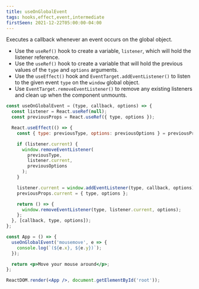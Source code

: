```yaml
---
title: useOnGlobalEvent
tags: hooks,effect,event,intermediate
firstSeen: 2021-12-22T05:00:00-04:00
---
```


Executes a callback whenever an event occurs on the global object.

- Use the `useRef()` hook to create a variable, `listener`, which will hold the listener reference.
- Use the `useRef()` hook to create a variable that will hold the previous values of the `type` and `options` arguments.
- Use the `useEffect()` hook and `EventTarget.addEventListener()` to listen to the given event `type` on the `window` global object.
- Use `EventTarget.removeEventListener()` to remove any existing listeners and clean up when the component unmounts.

```jsx
const useOnGlobalEvent = (type, callback, options) => {
  const listener = React.useRef(null);
  const previousProps = React.useRef({ type, options });

  React.useEffect(() => {
    const { type: previousType, options: previousOptions } = previousProps;

    if (listener.current) {
      window.removeEventListener(
        previousType,
        listener.current,
        previousOptions
      );
    }

    listener.current = window.addEventListener(type, callback, options);
    previousProps.current = { type, options };

    return () => {
      window.removeEventListener(type, listener.current, options);
    };
  }, [callback, type, options]);
};
```

```jsx
const App = () => {
  useOnGlobalEvent('mousemove', e => {
    console.log(`(${e.x}, ${e.y})`);
  });

  return <p>Move your mouse around</p>;
};

ReactDOM.render(<App />, document.getElementById('root'));
```
